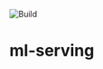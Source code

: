 ![Build](https://github.com/mini-demand-side-platform/ml-serving/workflows/build/badge.svg)

# ml-serving